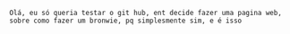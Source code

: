     Olá, eu só queria testar o git hub, ent decide fazer uma pagina web, sobre como fazer um bronwie, pq simplesmente sim, e é isso
    

